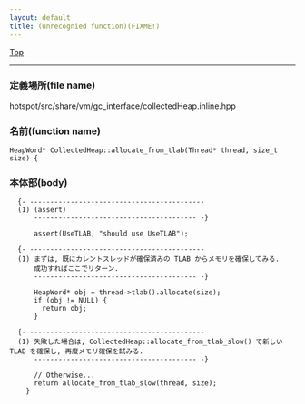 ```yaml
---
layout: default
title: (unrecognied function)(FIXME!)
---
```

[Top](../index.html)

--- 
### 定義場所(file name)
hotspot/src/share/vm/gc_interface/collectedHeap.inline.hpp

### 名前(function name)
```
HeapWord* CollectedHeap::allocate_from_tlab(Thread* thread, size_t size) {
```

### 本体部(body)
```
  {- -------------------------------------------
  (1) (assert)
      ---------------------------------------- -}

	  assert(UseTLAB, "should use UseTLAB");
	
  {- -------------------------------------------
  (1) まずは, 既にカレントスレッドが確保済みの TLAB からメモリを確保してみる.
      成功すればここでリターン.
      ---------------------------------------- -}

	  HeapWord* obj = thread->tlab().allocate(size);
	  if (obj != NULL) {
	    return obj;
	  }

  {- -------------------------------------------
  (1) 失敗した場合は, CollectedHeap::allocate_from_tlab_slow() で新しい TLAB を確保し, 再度メモリ確保を試みる.
      ---------------------------------------- -}

	  // Otherwise...
	  return allocate_from_tlab_slow(thread, size);
	}
	
```



